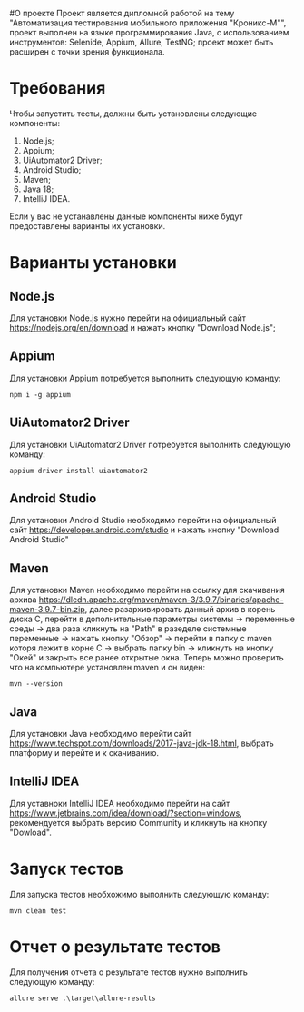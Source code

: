 #О проекте
Проект является дипломной работой на тему "Автоматизация тестирования мобильного приложения "Кроникс-М"", проект выполнен на языке программирования Java, с использованием инструментов: Selenide, Appium, Allure, TestNG;
проект может быть расширен с точки зрения функционала.

# Требования
Чтобы запустить тесты, должны быть установлены следующие компоненты:
  1. Node.js;
  2. Appium;
  3. UiAutomator2 Driver;
  4. Android Studio;
  5. Maven;
  6. Java 18;
  7. IntelliJ IDEA.
  
Если у вас не устанавлены данные компоненты ниже будут предоставлены варианты их установки. 
# Варианты установки
  ## Node.js
  Для установки Node.js нужно перейти на официальный сайт <https://nodejs.org/en/download> и нажать кнопку "Download Node.js"; 
  ## Appium
  Для установки Appium потребуется выполнить следующую команду:
  ```shell
  npm i -g appium
  ```
  ## UiAutomator2 Driver
  Для установки UiAutomator2 Driver потребуется выполнить следующую команду:
  ```shell
  appium driver install uiautomator2
  ```
  ## Android Studio
  Для установки Android Studio необходимо перейти на официальный сайт <https://developer.android.com/studio> и нажать кнопку "Download Android Studio"
  ## Maven
  Для установки Maven необходимо перейти на ссылку для скачивания архива <https://dlcdn.apache.org/maven/maven-3/3.9.7/binaries/apache-maven-3.9.7-bin.zip>, далее разархивировать данный архив в корень диска C,
  перейти в дополнительные параметры системы -> переменные среды -> два раза кликнуть на "Path" в разеделе системные переменные -> нажать кнопку "Обзор" -> перейти в папку с maven которя лежит в корне C -> выбрать папку bin -> кликнуть на кнопку "Окей" и закрыть все ранее открытые окна.
  Теперь можно проверить что на компьютере установлен maven и он виден:
  ```shell
  mvn --version
  ```
  ## Java
  Для установки Java необходимо перейти сайт <https://www.techspot.com/downloads/2017-java-jdk-18.html>, выбрать платформу и перейте и к скачиванию. 
  ## IntelliJ IDEA
  Для уставноки IntelliJ IDEA необходимо перейти на сайт <https://www.jetbrains.com/idea/download/?section=windows>, рекомендуется выбрать версию Community и кликнуть на кнопку "Dowload".
# Запуск тестов
Для запуска тестов необхожимо выполнить следующую команду:
```shell
mvn clean test
```
# Отчет о результате тестов
Для получения отчета о результате тестов нужно выполнить следующую команду:
```shell
allure serve .\target\allure-results
```
